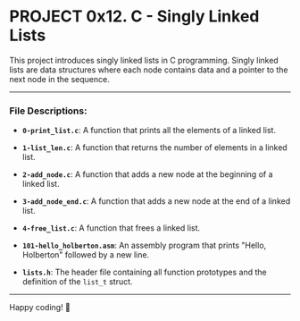 # PROJECT 0x12. C - Singly Linked Lists

This project introduces singly linked lists in C programming. Singly linked lists are data structures where each node contains data and a pointer to the next node in the sequence.

---

### File Descriptions:

- **`0-print_list.c`**: A function that prints all the elements of a linked list.

- **`1-list_len.c`**: A function that returns the number of elements in a linked list.

- **`2-add_node.c`**: A function that adds a new node at the beginning of a linked list.

- **`3-add_node_end.c`**: A function that adds a new node at the end of a linked list.

- **`4-free_list.c`**: A function that frees a linked list.

- **`101-hello_holberton.asm`**: An assembly program that prints "Hello, Holberton" followed by a new line.

- **`lists.h`**: The header file containing all function prototypes and the definition of the `list_t` struct.

---

Happy coding! 🚀
